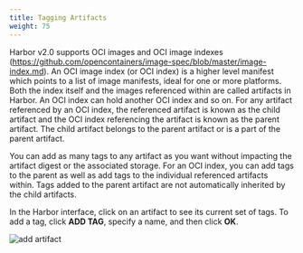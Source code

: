 ```yaml
---
title: Tagging Artifacts
weight: 75
---
```


Harbor v2.0 supports OCI images and OCI image indexes (https://github.com/opencontainers/image-spec/blob/master/image-index.md). An OCI image index (or OCI index) is a higher level manifest which points to a list of image manifests, ideal for one or more platforms.  Both the index itself and the images referenced within are called artifacts in Harbor. An OCI index can hold another OCI index and so on.  For any artifact referenced by an OCI index, the referenced artifact is known as the child artifact and the OCI index referencing the artifact is known as the parent artifact.  The child artifact belongs to the parent artifact or is a part of the parent artifact.  

You can add as many tags to any artifact as you want without impacting the artifact digest or the associated storage. For an OCI index, you can add tags to the parent as well as add tags to the individual referenced artifacts within. Tags added to the parent artifact are not automatically inherited by the child artifacts. 

In the Harbor interface, click on an artifact to see its current set of tags. To add a tag, click **ADD TAG**, specify a name, and then click **OK**.

![add artifact](../../../img/addtag1.png)
